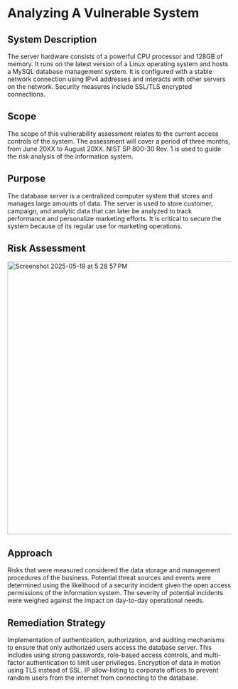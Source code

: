 # Analyzing A Vulnerable System

## System Description
The server hardware consists of a powerful CPU processor and 128GB of memory. It runs on the latest version of a Linux operating system and hosts a MySQL database management system. It is configured with a stable network connection using IPv4 addresses and interacts with other servers on the network. Security measures include SSL/TLS encrypted connections.

## Scope
The scope of this vulnerability assessment relates to the current access controls of the system. The assessment will cover a period of three months, from June 20XX to August 20XX. NIST SP 800-30 Rev. 1 is used to guide the risk analysis of the information system.

## Purpose
The database server is a centralized computer system that stores and manages large amounts of data. The server is used to store customer, campaign, and analytic data that can later be analyzed to track performance and personalize marketing efforts. It is critical to secure the system because of its regular use for marketing operations.

## Risk Assessment
<img width="614" alt="Screenshot 2025-05-19 at 5 28 57 PM" src="https://github.com/user-attachments/assets/4ddef67e-e1e2-4670-9c9f-71f510a50df4" />

## Approach
Risks that were measured considered the data storage and management procedures of the business. Potential threat sources and events were determined using the likelihood of a
security incident given the open access permissions of the information system. The severity of potential incidents were weighed against the impact on day-to-day operational needs.

## Remediation Strategy
Implementation of authentication, authorization, and auditing mechanisms to ensure that only authorized users access the database server. This includes using strong passwords, role-based access controls, and multi-factor authentication to limit user privileges. Encryption of data in motion using TLS instead of SSL. IP allow-listing to corporate offices to prevent random users from the internet from connecting to the database.
